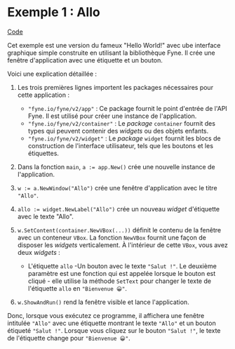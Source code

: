 # Exemple 1 : Allo

[Code](https://github.com/profdenis/native1/tree/master/chap9/01_allo)

Cet exemple est une version du fameux "Hello World!" avec ube interface graphique simple construite en utilisant la
bibliothèque Fyne. Il crée une fenêtre d'application avec une étiquette et un bouton.

Voici une explication détaillée :

1. Les trois premières lignes importent les packages nécessaires pour cette application :

    - `"fyne.io/fyne/v2/app"` : Ce package fournit le point d'entrée de l'API Fyne. Il est utilisé pour créer une
      instance de l'application.
    - `"fyne.io/fyne/v2/container"` : Le _package_ `container` fournit des types qui peuvent contenir des _widgets_ ou
      des objets enfants.
    - `"fyne.io/fyne/v2/widget"` : Le _package_ `widget` fournit les blocs de construction de l'interface utilisateur,
      tels que les boutons et les étiquettes.

2. Dans la fonction `main`, `a := app.New()` crée une nouvelle instance de l'application.

3. `w := a.NewWindow("Allo")` crée une fenêtre d'application avec le titre `"Allo"`.

4. `allo := widget.NewLabel("Allo")` crée un nouveau _widget_ d'étiquette avec le texte "Allo".

5. `w.SetContent(container.NewVBox(...))` définit le contenu de la fenêtre avec un conteneur `VBox`. La
   fonction `NewVBox` fournit une façon de disposer les _widgets_ verticalement. À l'intérieur de cette `VBox`, vous
   avez deux _widgets_ :

    - L'étiquette `allo`
      -Un bouton avec le texte `"Salut !"`. Le deuxième paramètre est une fonction qui est appelée lorsque le bouton est
      cliqué - elle utilise la méthode `SetText` pour changer le texte de l'étiquette `allo` en `"Bienvenue 😀"`.

6. `w.ShowAndRun()` rend la fenêtre visible et lance l'application.

Donc, lorsque vous exécutez ce programme, il affichera une fenêtre intitulée `"Allo"` avec une étiquette montrant le
texte `"Allo"` et un bouton étiqueté `"Salut !"`. Lorsque vous cliquez sur le bouton `"Salut !"`, le texte de
l'étiquette change pour `"Bienvenue 😀"`.